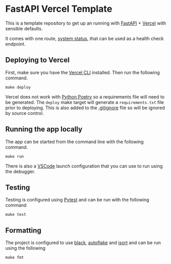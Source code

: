 # FastAPI Vercel Template

This is a template repository to get up an running with [FastAPI](https://fastapi.tiangolo.com) + [Vercel](https://vercel.com/) with sensible defaults.

It comes with one route, [system status](https://vercel-fastapi-template.vercel.app/system/status), that can be used as a health check endpoint.


## Deploying to Vercel

First, make sure you have the [Vercel CLI](https://vercel.com/docs/cli) installed. Then run the following command.

    make deploy

Vercel does not work with [Python Poetry](https://python-poetry.org/) so a requirements file will need to be generated. The `deploy` make target will generate a `requirements.txt` file prior to deploying. This is also added to the [.gitignore](./.gitignore) file so will be ignored by source control.

## Running the app locally

The app can be started from the command line with the following command.

    make run

There is also a [VSCode](https://code.visualstudio.com/) launch configuration that you can use to run using the debugger.

## Testing

Testing is configured using [Pytest](https://docs.pytest.org/) and can be run with the following command

    make test

## Formatting

The project is configured to use [black](https://github.com/psf/black), [autoflake](https://github.com/PyCQA/autoflake) and [isort](https://pycqa.github.io/isort/) and can be run using the following

    make fmt
